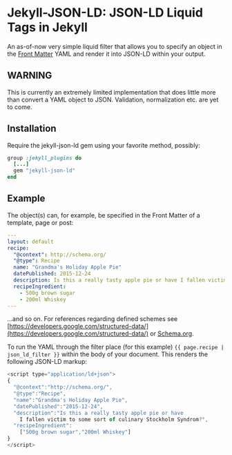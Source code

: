# Jekyll-JSON-LD: JSON-LD Liquid Tags in Jekyll

An as-of-now very simple liquid filter that allows you to specify an object in the [Front Matter](http://jekyllrb.com/docs/frontmatter/) YAML and render it into JSON-LD within your output.

## WARNING

This is currently an extremely limited implementation that does little more than convert a YAML object to JSON. Validation, normalization etc. are yet to come.

## Installation

Require the jekyll-json-ld gem using your favorite method, possibly:

``` ruby
group :jekyll_plugins do
  [...]
  gem "jekyll-json-ld"
end
```

## Example

The object(s) can, for example, be specified in the Front Matter of a template, page or post:

``` yaml
---
layout: default
recipe:
  "@context": http://schema.org/
  "@type": Recipe
  name: "Grandma's Holiday Apple Pie"
  datePublished: 2015-12-24
  description: Is this a really tasty apple pie or have I fallen victim to some sort of culinary Stockholm Syndrom?
  recipeIngredient:
    - 500g brown sugar
    - 200ml Whiskey
---
```

...and so on. For references regarding defined schemes see [https://developers.google.com/structured-data/](https://developers.google.com/structured-data/) or [Schema.org](http://schema.org/docs/schemas.html).

To run the YAML through the filter place (for this example) ` {{ page.recipe | json_ld_filter }} ` within the body of your document. This renders the following JSON-LD markup:

``` javascript
<script type="application/ld+json">
{
  "@context":"http://schema.org/",
  "@type":"Recipe",
  "name":"Grandma's Holiday Apple Pie",
  "datePublished":"2015-12-24",
  "description":"Is this a really tasty apple pie or have
    I fallen victim to some sort of culinary Stockholm Syndrom?",
  "recipeIngredient":
    ["500g brown sugar","200ml Whiskey"]
}
</script>
```
